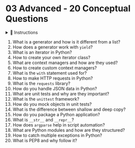 # 03 Advanced - 20 Conceptual Questions

<details>
<summary>📌 Instructions</summary>

- Use H4 (####) for questions 
- Use **Answer:** followed by <br> for line breaks  
- Use triple backticks with language name (e.g. ```python) for code blocks  

</details>

1. What is a generator and how is it different from a list?
2. How does a generator work with `yield`?
3. What is an iterator in Python?
4. How to create your own iterator class?
5. What are context managers and how are they used?
6. How to create custom context managers?
7. What is the `with` statement used for?
8. How to make HTTP requests in Python?
9. What is the `requests` library?
10. How do you handle JSON data in Python?
11. What are unit tests and why are they important?
12. What is the `unittest` framework?
13. How do you mock objects in unit tests?
14. What is the difference between shallow and deep copy?
15. How do you package a Python application?
16. What is `__str__` and `__repr__`?
17. How does `argparse` help in script automation?
18. What are Python modules and how are they structured?
19. How to catch multiple exceptions in Python?
20. What is PEP8 and why follow it?